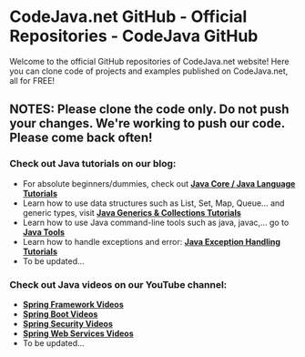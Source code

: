 CodeJava.net GitHub - Official Repositories - CodeJava GitHub
==============================================
Welcome to the official GitHub repositories of CodeJava.net website!
Here you can clone code of projects and examples published on CodeJava.net, all for FREE!
## NOTES: Please clone the code only. Do not push your changes. We're working to push our code. Please come back often!

### Check out Java tutorials on our blog:
- For absolute beginners/dummies, check out **[Java Core / Java Language Tutorials](https://www.codejava.net/java-core-tutorials)**
- Learn how to use data structures such as List, Set, Map, Queue... and generic types, visit **[Java Generics & Collections Tutorials](https://www.codejava.net/collections-tutorials)**
- Learn how to use Java command-line tools such as java, javac,... go to **[Java Tools](https://www.codejava.net/java-core/tools)**
- Learn how to handle exceptions and error: **[Java Exception Handling Tutorials](https://www.codejava.net/java-core/exception)**
- To be updated...

### Check out Java videos on our YouTube channel:
- **[Spring Framework Videos](https://www.youtube.com/watch?v=ccPZLZxYe_0&list=PLR2yPNIFMlL_vlaleNZoE26Y-1defn0t2)**
- **[Spring Boot Videos](https://www.youtube.com/watch?v=B4IDlfT-53I&list=PLR2yPNIFMlL9UUF6-syrVrNaRwHVJofZE)**
- **[Spring Security Videos](https://www.youtube.com/watch?v=d9t_trawaa0&list=PLR2yPNIFMlL9YIG5c1hXHnfo2Woq4OA3c)**
- **[Spring Web Services Videos](https://www.youtube.com/watch?v=3-5e5cXfwrU&list=PLR2yPNIFMlL_J9uZslLbmc5tI1MPia9I5)**
- To be updated...


